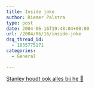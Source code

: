 ```yaml
---
title: Inside joke
author: Riemer Palstra
type: post
date: 2004-06-16T19:48:04+00:00
url: /2004/06/16/inside-joke
dsq_thread_id:
  - 1035775171
categories:
  - General

---
```

[Stanley houdt ook alles bij he 🙂][1]

 [1]: http://www.westlands.org/comments.php?id=40_0_1_0_C
